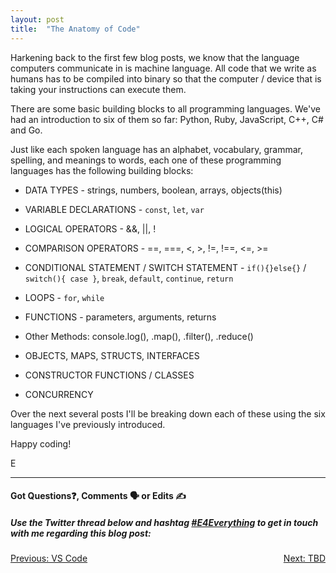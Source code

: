 ```yaml
---
layout: post
title:  "The Anatomy of Code"
---
```


Harkening back to the first few blog posts, we know that the language computers communicate in is machine language.  All code that we write as humans has to be compiled into binary so that the computer / device that is taking your instructions can execute them.

There are some basic building blocks to all programming languages. We've had an introduction to six of them so far: Python, Ruby, JavaScript, C++, C# and Go.

Just like each spoken language has an alphabet, vocabulary, grammar, spelling, and meanings to words, each one of these programming languages has the following building blocks:

- DATA TYPES - strings, numbers, boolean, arrays, objects(this)

- VARIABLE DECLARATIONS - `const`, `let`, `var`

- LOGICAL OPERATORS - &&, ||, !

- COMPARISON OPERATORS -  ==, ===, <, >, !=, !==, <=, >=

- CONDITIONAL STATEMENT / SWITCH STATEMENT - `if(){}else{}` / `switch(){ case }`, `break`, `default`, `continue`, `return`

- LOOPS - `for`, `while`

- FUNCTIONS - parameters, arguments, returns

- Other Methods: console.log(), .map(), .filter(), .reduce()

- OBJECTS, MAPS, STRUCTS, INTERFACES

- CONSTRUCTOR FUNCTIONS / CLASSES

- CONCURRENCY

Over the next several posts I'll be breaking down each of these using the six languages I've previously introduced.

Happy coding!

E
<hr>
<h4>Got Questions❓, Comments 🗣 or Edits ✍</h4>
<h5>Use the Twitter thread below and hashtag <a href="https://twitter.com/hashtag/e4everything?f=tweets&vertical=default&lang=en" target="_blank">#E4Everything</a> to get in touch with me regarding this blog post:</h5>

<span><a href="https://eamoses.github.io/blog/2019/06/06/vs-code.html" style="float:left;">Previous: VS Code</a><a href="#" style="float:right;">Next: TBD</a></span>